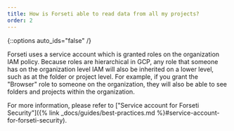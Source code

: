 ```yaml
---
title: How is Forseti able to read data from all my projects?
order: 2
---
```

{::options auto_ids="false" /}

Forseti uses a service account which is granted roles on the organization 
IAM policy. Because roles are hierarchical in GCP, any role that someone has 
on the organization level IAM will also be inherited on a lower level, such as 
at the folder or project level. For example, if you grant the "Browser" role 
to someone on the organization, they will also be able to see folders and 
projects within the organization.

For more information, please refer to ["Service account for Forseti Security"]({% link _docs/guides/best-practices.md %}#service-account-for-forseti-security).
